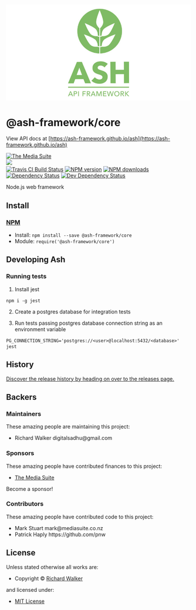 ![Ash Api Framework](/logo_vertical.jpg?raw=true "Ash Api Framework")

<!-- TITLE/ -->

<h1>@ash-framework/core</h1>

<!-- /TITLE -->


View API docs at [https://ash-framework.github.io/ash](https://ash-framework.github.io/ash)

<!-- BADGES/ -->

<span class="badge-badge"><a href="https://mediasuite.co.nz" title="The Media Suite"><img src="https://mediasuite.co.nz/ms-badge.png" alt="The Media Suite" /></a></span>
<br class="badge-separator" />
<span class="badge-badge"><a href="https://nodei.co/npm/@ash-framework/ash"><img src="https://nodei.co/npm/@ash-framework/ash.png?downloads=true&stars=true" /></a></span>
<br class="badge-separator" />
<span class="badge-travisci"><a href="http://travis-ci.org/ash-project/ash" title="Check this project's build status on TravisCI"><img src="https://img.shields.io/travis/ash-project/ash/master.svg" alt="Travis CI Build Status" /></a></span>
<span class="badge-npmversion"><a href="https://npmjs.org/package/@ash-framework/core" title="View this project on NPM"><img src="https://img.shields.io/npm/v/@ash-framework/core.svg" alt="NPM version" /></a></span>
<span class="badge-npmdownloads"><a href="https://npmjs.org/package/@ash-framework/core" title="View this project on NPM"><img src="https://img.shields.io/npm/dm/@ash-framework/core.svg" alt="NPM downloads" /></a></span>
<span class="badge-daviddm"><a href="https://david-dm.org/ash-project/ash" title="View the status of this project's dependencies on DavidDM"><img src="https://img.shields.io/david/ash-project/ash.svg" alt="Dependency Status" /></a></span>
<span class="badge-daviddmdev"><a href="https://david-dm.org/ash-project/ash#info=devDependencies" title="View the status of this project's development dependencies on DavidDM"><img src="https://img.shields.io/david/dev/ash-project/ash.svg" alt="Dev Dependency Status" /></a></span>

<!-- /BADGES -->


<!-- DESCRIPTION/ -->

Node.js web framework

<!-- /DESCRIPTION -->


<!-- INSTALL/ -->

<h2>Install</h2>

<a href="https://npmjs.com" title="npm is a package manager for javascript"><h3>NPM</h3></a><ul>
<li>Install: <code>npm install --save @ash-framework/core</code></li>
<li>Module: <code>require('@ash-framework/core')</code></li></ul>

<!-- /INSTALL -->


## Developing Ash

### Running tests

1. Install jest
```
npm i -g jest
```

2. Create a postgres database for integration tests

3. Run tests passing postgres database connection string as an environment variable
```
PG_CONNECTION_STRING='postgres://<user>@localhost:5432/<database>' jest
```

<!-- HISTORY/ -->

<h2>History</h2>

<a href="https://github.com/ash-project/ash/releases">Discover the release history by heading on over to the releases page.</a>

<!-- /HISTORY -->


<!-- BACKERS/ -->

<h2>Backers</h2>

<h3>Maintainers</h3>

These amazing people are maintaining this project:

<ul><li>Richard Walker digitalsadhu@gmail.com</li></ul>

<h3>Sponsors</h3>

These amazing people have contributed finances to this project:

<ul><li><a href="http://mediasuite.co.nz">The Media Suite</a></li></ul>

Become a sponsor!



<h3>Contributors</h3>

These amazing people have contributed code to this project:

<ul><li>Mark Stuart mark@mediasuite.co.nz</li>
<li>Patrick Haply https://github.com/pnw</li></ul>



<!-- /BACKERS -->


<!-- LICENSE/ -->

<h2>License</h2>

Unless stated otherwise all works are:

<ul><li>Copyright &copy; <a href="http://ash-project.com">Richard Walker</a></li></ul>

and licensed under:

<ul><li><a href="http://spdx.org/licenses/MIT.html">MIT License</a></li></ul>

<!-- /LICENSE -->
